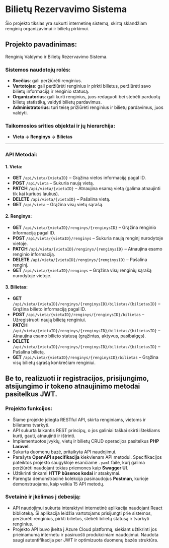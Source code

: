# Bilietų Rezervavimo Sistema

Šio projekto tikslas yra sukurti internetinę sistemą, skirtą sklandžiam renginių organizavimui ir bilietų pirkimui.

## Projekto pavadinimas:
Renginių Valdymo ir Bilietų Rezervavimo Sistema.

### Sistemos naudotojų rolės:
- **Svečias**: gali peržiūrėti renginius.
- **Vartotojas**: gali peržiūrėti renginius ir pirkti bilietus, peržiūrėti savo bilietų informaciją ir renginio statusą.
- **Organizatorius**: gali kurti renginius, juos redaguoti bei stebėti parduotų bilietų statistiką, valdyti bilietų pardavimus.
- **Administratorius**: turi teisę prižiūrėti renginius ir bilietų pardavimus, juos valdyti.

### Taikomosios srities objektai ir jų hierarchija:
- **Vieta → Renginys → Bilietas**

---

### API Metodai:

#### 1. Vieta:
- **GET** `/api/vieta/{vietaID}` – Grąžina vietos informaciją pagal ID.
- **POST** `/api/vieta` – Sukuria naują vietą.
- **PATCH** `/api/vieta/{vietaID}` – Atnaujina esamą vietą (galima atnaujinti tik kai kuriuos laukus).
- **DELETE** `/api/vieta/{vietaID}` – Pašalina vietą.
- **GET** `/api/vieta` – Grąžina visų vietų sąrašą.

#### 2. Renginys:
- **GET** `/api/vieta/{vietaID}/renginys/{renginysID}` – Grąžina renginio informaciją pagal ID.
- **POST** `/api/vieta/{vietaID}/renginys` – Sukuria naują renginį nurodytoje vietoje.
- **PATCH** `/api/vieta/{vietaID}/renginys/{renginysID}` – Atnaujina esamo renginio informaciją.
- **DELETE** `/api/vieta/{vietaID}/renginys/{renginysID}` – Pašalina renginį.
- **GET** `/api/vieta/{vietaID}/renginys` – Grąžina visų renginių sąrašą nurodytoje vietoje.

#### 3. Bilietas:
- **GET** `/api/vieta/{vietaID}/renginys/{renginysID}/bilietas/{bilietasID}` – Grąžina bilieto informaciją pagal ID.
- **POST** `/api/vieta/{vietaID}/renginys/{renginysID}/bilietas` – Užregistruoti naują bilietą renginiui.
- **PATCH** `/api/vieta/{vietaID}/renginys/{renginysID}/bilietas/{bilietasID}` – Atnaujina esamo bilieto statusą (grąžintas, aktyvus, pasibaigęs).
- **DELETE** `/api/vieta/{vietaID}/renginys/{renginysID}/bilietas/{bilietasID}` – Pašalina bilietą.
- **GET** `/api/vieta/{vietaID}/renginys/{renginysID}/bilietas` – Grąžina visų bilietų sąrašą konkrečiam renginiui.

Be to, realizuoti ir registracijos, prisijungimo, atsijungimo ir tokeno atnaujinimo metodai pasitelkus JWT.
---

### Projekto funkcijos:
- Šiame projekte įdiegta RESTful API, skirta renginiams, vietoms ir bilietams tvarkyti.
- API sukurta laikantis REST principų, o jos galiniai taškai skirti ištekliams kurti, gauti, atnaujinti ir ištrinti.
- Implementuotos įvykių, vietų ir bilietų CRUD operacijos pasitelkus **PHP Laravel**.
- Sukurta duomenų bazė, pritaikyta API naudojimui.
- Parašyta **OpenAPI specifikacija** kiekvienam API metodui. Specifikacijos pateiktos projekto saugykloje esančiame `.yaml` faile, kurį galima peržiūrėti naudojant tokias priemones kaip **Swagger UI**.
- Užtikrinti tinkami **HTTP būsenos kodai** ir atsakymai.
- Parengta demonstracinė kolekcija pasinaudojus **Postman**, kurioje demonstruojama, kaip veikia 15 API metodų.

### Svetainė ir įkėlimas į debesiją:
- API naudojimui sukurta interaktyvi internetinė aplikacija naudojant React biblioteką. Ši aplikacija leidžia vartotojams prisijungti prie sistemos, peržiūrėti renginius, pirkti bilietus, stebėti bilietų statusą ir tvarkyti renginius.
- Projekto API buvo įkelta į Azure Cloud platformą, siekiant užtikrinti jos prieinamumą internetu ir pasiruošti produkciniam naudojimui. Naudota saugi autentifikacija per JWT ir optimizuota duomenų bazės struktūra.
